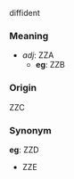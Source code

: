 diffident
### Meaning
+ _adj_: ZZA
	+ __eg__: ZZB

### Origin

ZZC

### Synonym

__eg__: ZZD

+ ZZE


